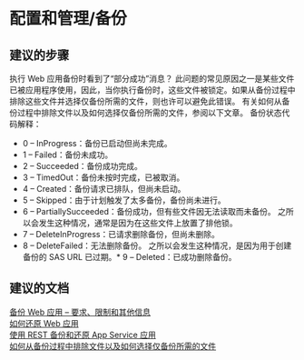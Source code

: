 <properties
    pageTitle="配置和管理/备份"
    description="配置和管理/备份"
    service="microsoft.web"
    resource="sites"
    authors="aashu"
    displayOrder=""
    selfHelpType="generic"
    supportTopicIds="32542208"
    resourceTags=""
    productPesIds="14748"
    cloudEnvironments="public"
/>


# 配置和管理/备份

## **建议的步骤**
执行 Web 应用备份时看到了“部分成功”消息？ 此问题的常见原因之一是某些文件已被应用程序使用，因此，当你执行备份时，这些文件被锁定。如果从备份过程中排除这些文件并选择仅备份所需的文件，则也许可以避免此错误。 有关如何从备份过程中排除文件以及如何选择仅备份所需的文件，参阅以下文章。 备份状态代码解释：

* 0 – InProgress：备份已启动但尚未完成。
* 1 – Failed：备份未成功。
* 2 – Succeeded：备份成功完成。
* 3 – TimedOut：备份未按时完成，已被取消。
* 4 – Created：备份请求已排队，但尚未启动。
* 5 – Skipped：由于计划触发了太多备份，备份尚未进行。
* 6 – PartiallySucceeded：备份成功，但有些文件因无法读取而未备份。 之所以会发生这种情况，通常是因为在这些文件上放置了排他锁。
* 7 – DeleteInProgress：已请求删除备份，但尚未删除。
* 8 – DeleteFailed：无法删除备份。 之所以会发生这种情况，是因为用于创建备份的 SAS URL 已过期。* 9 – Deleted：已成功删除备份。

## **建议的文档**
[备份 Web 应用 – 要求、限制和其他信息](https://azure.microsoft.com/documentation/articles/web-sites-backup/)<br>
[如何还原 Web 应用](https://azure.microsoft.com/documentation/articles/web-sites-restore/)<br>
[使用 REST 备份和还原 App Service 应用](https://github.com/Azure/azure-content/blob/master/articles/app-service-web/websites-csm-backup.md)<br>
[如何从备份过程中排除文件以及如何选择仅备份所需的文件](http://www.zainrizvi.io/2015/06/05/creating-partial-backups-of-your-site-with-azure-web-apps/)



<!--HONumber=Aug16_HO1-->


